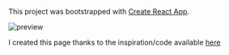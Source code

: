 This project was bootstrapped with [Create React App](https://github.com/facebookincubator/create-react-app).

![preview](https://i.imgur.com/c7I76W5.png)

I created this page thanks to the inspiration/code available [here](https://dev.to/flexdinesh/i-re-wrote-my-portfolio-and-added-some-magic-22n7)
